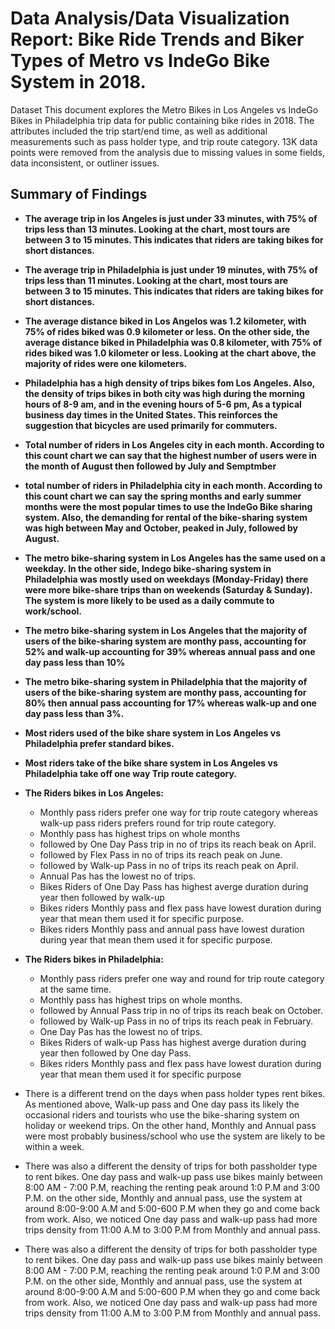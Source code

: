 # **Data Analysis/Data Visualization Report: Bike Ride Trends and Biker Types of Metro vs IndeGo Bike System in 2018.**

Dataset This document explores the Metro Bikes in Los Angeles vs IndeGo Bikes in Philadelphia trip data for public containing bike rides in 2018. The attributes included the trip start/end time, as well as additional measurements such as pass holder type, and trip route category. 13K data points were removed from the analysis due to missing values in some fields, data inconsistent, or outliner issues.
## **Summary of Findings**
* **The average trip in los Angeles is just under 33 minutes, with 75% of trips less than 13 minutes. Looking at the chart, most tours are between 3 to 15 minutes. This indicates that riders are taking bikes for short distances.**
* **The average trip in Philadelphia is just under 19 minutes, with 75% of trips less than 11 minutes. Looking at the chart, most tours are between 3 to 15 minutes. This indicates that riders are taking bikes for short distances.**
* **The average distance biked in Los Angelos was 1.2 kilometer, with 75% of rides biked was 0.9 kilometer or less. On the other side, the average distance biked in Philadelphia was 0.8 kilometer,  with 75% of rides biked was 1.0 kilometer or less. Looking at the chart above, the majority of rides were one kilometers.**
* **Philadelphia has a high density of trips bikes fom Los Angeles. Also, the density of trips bikes in both city was high during the morning hours of 8-9 am, and in the evening hours of 5-6 pm, As a typical business day times in the United States. This reinforces the suggestion that bicycles are used primarily for commuters.**
* **Total number of riders in Los Angeles city in each month. According to this count chart we can say that the highest number of users were in the month of August then followed by July and Semptmber**
* **total number of riders in Philadelphia city in each month. According to this count chart we can say the spring months and early summer months were the most popular times to use the IndeGo Bike sharing system. Also, the demanding for rental of the bike-sharing system was high between May and October, peaked in July, followed by August.**
* **The metro bike-sharing system in Los Angeles has the same used on a weekday. In the other side, Indego bike-sharing system in Philadelphia was mostly used on weekdays (Monday-Friday) there were more bike-share trips than on weekends (Saturday & Sunday). The system is more likely to be used as a daily commute to work/school.**
* **The metro bike-sharing system in Los Angeles that the majority of users of the bike-sharing system are monthy pass, accounting for 52% and walk-up accounting for 39% whereas annual pass and one day pass less than 10%**
* **The metro bike-sharing system in Philadelphia that the majority of users of the bike-sharing system are monthy pass, accounting for 80% then annual pass accounting for 17% whereas walk-up and one day pass less than 3%.**
* **Most riders used of the bike share system in Los Angeles vs Philadelphia prefer standard bikes.**
* **Most riders take of the bike share system in Los Angeles vs Philadelphia take off one way Trip route category.**

* **The Riders bikes in Los Angeles:**
  * Monthly pass riders prefer one way for trip route category whereas walk-up pass riders prefers round for trip route category.
  * Monthly pass has highest trips on whole months 
  * followed by One Day Pass trip in no of trips its reach beak on April.
  * followed by Flex Pass in no of trips its reach peak on June.
  * followed by Walk-up Pass in no of trips its reach peak on April.
  * Annual Pas has the lowest no of trips.
  * Bikes Riders of One Day Pass has highest averge duration during year then followed by walk-up
  * Bikes riders Monthly pass and flex pass have lowest duration during year that mean them used it for specific purpose.
  * Bikes riders Monthly pass and annual pass have lowest duration during year that mean them used it for specific purpose.

* **The Riders bikes in Philadelphia:**

  * Monthly pass riders prefer one way and round for trip route category at the same time.
  * Monthly pass has highest trips on whole months.
  * followed by Annual Pass trip in no of trips its reach beak on October.
  * followed by Walk-up Pass in no of trips its reach peak in February.
  * One Day Pas has the lowest no of trips.
  * Bikes Riders of walk-up Pass has highest averge duration during year then followed by One day Pass.
  * Bikes riders Monthly pass and flex pass have lowest duration during year that mean them used it for specific purpose

* There is a different trend on the days when pass holder types rent bikes. As mentioned above, Walk-up pass and One day pass its likely the occasional riders and tourists who use the bike-sharing system on holiday or weekend trips. On the other hand, Monthly and Annual pass were most probably business/school who use the system are likely to be within a week.
* There was also a different the density of trips for both passholder type to rent bikes. One day pass and walk-up pass use bikes mainly between 8:00 AM - 7:00 P.M, reaching the renting peak around 1:0 P.M and 3:00 P.M. on the other side, Monthly and annual pass, use the system at around 8:00-9:00 A.M and 5:00-600 P.M when they go and come back from work. Also, we noticed One day pass and walk-up pass had more trips density from 11:00 A.M to 3:00 P.M from Monthly and annual pass.
* There was also a different the density of trips for both passholder type to rent bikes. One day pass and walk-up pass use bikes mainly between 8:00 AM - 7:00 P.M, reaching the renting peak around 1:0 P.M and 3:00 P.M. on the other side, Monthly and annual pass, use the system at around 8:00-9:00 A.M and 5:00-600 P.M when they go and come back from work. Also, we noticed One day pass and walk-up pass had more trips density from 11:00 A.M to 3:00 P.M from Monthly and annual pass.
